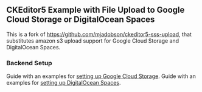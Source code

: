 ## CKEditor5 Example with File Upload to Google Cloud Storage or DigitalOcean Spaces

This is a fork of https://github.com/mjadobson/ckeditor5-sss-upload, that substitutes amazon s3 upload support for Google Cloud Storage and DigitalOcean Spaces.

### Backend Setup

Guide with an examples for [setting up Google Cloud Storage](https://github.com/hutchgrant/ckeditor5-google-do/blob/master/docs/readme-google-cloud-storage.md).
Guide with an examples for [setting up DigitalOcean Spaces](https://github.com/hutchgrant/ckeditor5-google-do/blob/master/docs/readme-digital-ocean-spaces.md).
